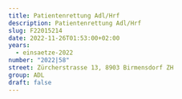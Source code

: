 ```yaml
---
title: Patientenrettung Adl/Hrf
description: Patientenrettung Adl/Hrf
slug: F22015214
date: 2022-11-26T01:53:00+02:00
years:
  - einsaetze-2022
number: "2022|58"
street: Zürcherstrasse 13, 8903 Birmensdorf ZH
group: ADL
draft: false
---
```

